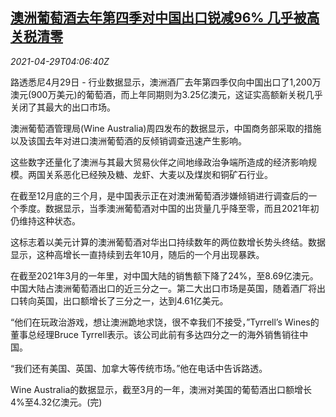 <!--1619670663000-->
[澳洲葡萄酒去年第四季对中国出口锐减96% 几乎被高关税清零](https://cn.reuters.com/article/australia-china-wine-0429-thur-idCNKBS2CG09U)
------

<div><i>2021-04-29T04:06:40Z</i></div><p>路透悉尼4月29日 - 行业数据显示，澳洲酒厂去年第四季仅向中国出口了1,200万澳元(900万美元)的葡萄酒，而上年同期则为3.25亿澳元，这证实高额新关税几乎关闭了其最大的出口市场。</p><p>澳洲葡萄酒管理局(Wine Australia)周四发布的数据显示，中国商务部采取的措施以及该国去年对进口澳洲葡萄酒的反倾销调查迅速产生影响。</p><p>这些数字还量化了澳洲与其最大贸易伙伴之间地缘政治争端所造成的经济影响规模。两国关系恶化已经殃及糖、龙虾、大麦以及煤炭和铜矿石行业。</p><p>在截至12月底的三个月，是中国表示正在对澳洲葡萄酒涉嫌倾销进行调查后的一个季度。数据显示，当季澳洲葡萄酒对中国的出货量几乎降至零，而且2021年初仍维持这种状态。</p><p>这标志着以美元计算的澳洲葡萄酒对华出口持续数年的两位数增长势头终结。数据显示，这种高增长一直持续到去年10月，随后的一个月出现暴跌。</p><p>在截至2021年3月的一年里，对中国大陆的销售额下降了24%，至8.69亿澳元。中国大陆占澳洲葡萄酒出口的近三分之一。第二大出口市场是英国，随着酒厂将出口转向英国，出口额增长了三分之一，达到4.61亿美元。</p><p>“他们在玩政治游戏，想让澳洲跪地求饶，很不幸我们不接受，”Tyrrell’s Wines的董事总经理Bruce Tyrrell表示。该公司此前有多达四分之一的海外销售销往中国。</p><p>“我们还有美国、英国、加拿大等传统市场。”他在电话中告诉路透。</p><p>Wine Australia的数据显示，截至3月的一年，澳洲对美国的葡萄酒出口额增长4%至4.32亿澳元。(完)</p>

